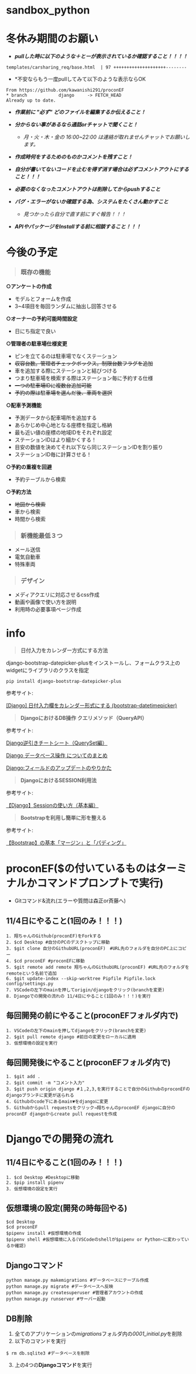 # sandbox_python


# 冬休み期間のお願い

- ***pullした時に以下のような＋とーが表示されているか確認すること！！！！***

```templates/carsharing_req/base.html  | 97 ++++++++++++++++++++--------```

   - *不安ならもう一度pullしてみて以下のような表示ならOK
```
From https://github.com/kawanishi291/proconEF
* branch            django     -> FETCH_HEAD
Already up to date.
```

- ***作業前に "必ず" どのファイルを編集するか伝えること！***

- ***分からない事があるなら通話orチャットで聞くこと！***
    - *月・火・木・金の 16:00~22:00 は連絡が取れませんチャットでお願いします。*

- ***作成時何をするためのものかコメントを残すこと！***

- ***自分が書いてないコードを止むを得ず消す場合は必ずコメントアウトにすること！！！***

- ***必要のなくなったコメントアウトは削除してからpushすること***

- ***バグ・エラーがないか確認する為、システムをたくさん動かすこと***
    - *見つかったら自分で直す前にすぐ報告！！！*

- ***APIやパッケージをInstallする前に相談すること！！！***



# 今後の予定
    
> ### **既存の機能**

**○アンケートの作成**

* モデルとフォームを作成
* 3~4項目を毎回ランダムに抽出し回答させる

**○オーナーの予約可能時間設定**

* 日にち指定で良い

**○管理者の駐車場仕様変更**

* ピンを立てるのは駐車場でなくステーション
* ~~収容台数。管理者チェックボックス。制限台数フラグを追加~~
* 車を追加する際にステーションと結びつける
* つまり駐車場を検索する際はステーション毎に予約する仕様
* ~~一つの駐車場IDに複数台追加可能~~
* ~~予約の際は駐車場を選んだ後、車両を選択~~

**○配車予測機能**

* 予測データから配車場所を追加する
* あらかじめ中心地となる座標を指定し格納
* 最も近い値の座標の地域IDをそれぞれ設定
* ステーションIDはより細かくする！
* 目安の数値を決めてそれ以下なら同じステーションIDを割り振り
* ステーションID毎に計算させる！

**○予約の重複を回避**

* 予約テーブルから検索

**○予約方法**

* ~~地図から検索~~
* 車から検索
* 時間から検索


> ### **新機能最低３つ**

* メール送信
* 電気自動車
* 特殊車両


> ### **デザイン**

* メディアクエリに対応させるcss作成
* 動画や画像で使い方を説明
* 利用時の必要事項ページ作成


# info

> **日付入力をカレンダー方式にする方法**

django-bootstrap-datepicker-plusをインストールし、フォームクラス上のwidgetにライブラリのクラスを指定
```
pip install django-bootstrap-datepicker-plus
```
参考サイト:

[[Django] 日付入力欄をカレンダー形式にする (bootstrap-datetimepicker)](https://qiita.com/okoppe8/items/999b8e3c86708fbb3926)


> **DjangoにおけるDB操作 クエリメソッド（QueryAPI）**

参考サイト:

[Django逆引きチートシート（QuerySet編）](https://qiita.com/uenosy/items/54136aff0f6373957d22#%E6%A4%9C%E7%B4%A2%E7%B3%BB)

[Django データベース操作 についてのまとめ](https://qiita.com/okoppe8/items/66a8747cf179a538355b)

[Django:フィールドのアップデートのやりかた](http://wpress.biz/blog/2017/02/25/django%E3%83%95%E3%82%A3%E3%83%BC%E3%83%AB%E3%83%89%E3%81%AE%E3%82%A2%E3%83%83%E3%83%97%E3%83%87%E3%83%BC%E3%83%88%E3%81%AE%E3%82%84%E3%82%8A%E3%81%8B%E3%81%9F/)

> **DjangoにおけるSESSION利用法**

参考サイト:

[【Django】Sessionの使い方（基本編）](https://idealive.jp/blog/2018/11/21/%E3%80%90django%E3%80%91session%E3%81%AE%E4%BD%BF%E3%81%84%E6%96%B9%EF%BC%88%E5%9F%BA%E6%9C%AC%E7%B7%A8%EF%BC%89/)

> **Bootstrapを利用し簡単に形を整える**

参考サイト:

[【Bootstrap】の基本「マージン」と「パディング」](https://design-studio-f.com/blog/bootstrap-utilities-spacing/)

# proconEF($の付いているものはターミナルかコマンドプロンプトで実行)
* Gitコマンド&流れ(エラーや質問は森正or斉藤へ)
## 11/4日にやること(1回のみ！！！)
```
1. 翔ちゃんのGithub(proconEF)をForkする
2. $cd Desktop #自分のPCのデスクトップに移動 
3. $git clone 自分のGithubURL(proconEF)　#URL先のフォルダを自分のPC上にコピー
4. $cd proconEF #proconEFに移動
5. $git remote add remote 翔ちゃんのGithubURL(proconEF) #URL先のフォルダをremoteという名前で追加
6. $git update-index --skip-worktree Pipfile Pipfile.lock config/settings.py
7. VSCodeの左下のmainを押してorigin/djangoをクリック(branchを変更)
8. Djangoでの開発の流れの 11/4日にやること(1回のみ！！！)を実行
```

## 毎回開発の前にやること(proconEFフォルダ内で)
```
1. VSCodeの左下のmainを押してdjangoをクリック(branchを変更)
2. $git pull remote django #前日の変更をローカルに適用
3. 仮想環境の設定を実行
```

## 毎回開発後にやること(proconEFフォルダ内で)
```
1. $git add .
2. $git commit -m "コメント入力"
3. $git push origin django #１,2,3,を実行することで自分のGithubのproconEFのdjangoブランチに変更が送られる
4. Githubのcode下にあるmain▼をdjangoに変更
5. Githubからpull requestsをクリック→翔ちゃんのproconEF djangoに自分のproconEF djangoからcreate pull requestを作成
```

# Djangoでの開発の流れ 
## 11/4日にやること(1回のみ！！！)
```
1. $cd Desktop #Desktopに移動
2. $pip install pipenv
3. 仮想環境の設定を実行
```

## 仮想環境の設定(開発の時毎回やる)
```
$cd Desktop
$cd proconEF
$pipenv install #仮想環境の作成
$pipenv shell #仮想環境に入る(VSCodeのshellが$pipenv or Python~に変わっているか確認)
```

## Djangoコマンド
```
python manage.py makemigrations #データベースにテーブル作成
python manage.py migrate #データベースへ反映
python manage.py createsuperuser #管理者アカウントの作成
python manage.py runserver #サーバー起動
```

## DB削除

1. 全てのアプリケーションの*migrations*フォルダ内の*0001_initial.py*を削除
2. 以下のコマンドを実行
```
$ rm db.sqlite3 #データベースを削除
```
3. 上の4つの**Djangoコマンド**を実行
